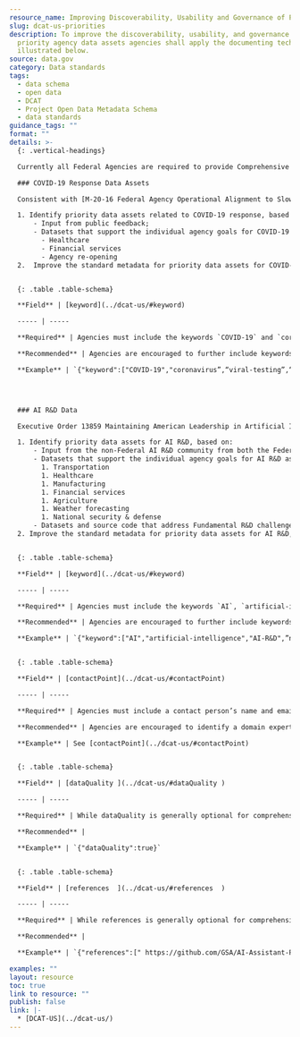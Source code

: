 ```yaml
---
resource_name: Improving Discoverability, Usability and Governance of Priority Agency Data
slug: dcat-us-priorities
description: To improve the discoverability, usability, and governance of these 
  priority agency data assets agencies shall apply the documenting techniques 
  illustrated below. 
source: data.gov
category: Data standards
tags:
  - data schema
  - open data
  - DCAT
  - Project Open Data Metadata Schema
  - data standards
guidance_tags: ""
format: ""
details: >-
  {: .vertical-headings}

  Currently all Federal Agencies are required to provide Comprehensive Data Inventories with standard metadata, consistent with Data Catalog Vocabulary (DCAT) and   schema.org standards for harvesting by and display on Data.gov .  These Comprehensive Data Inventories also enable commercial search engines and tools to index Federal   data sets for discovery. The DCAT and schema.org standards already require much of the information necessary for discovery and an initial assessment of usability by   private sector or researchers. To improve the discoverability, usability, and governance of these priority agency data assets agencies shall apply the documenting   techniques illustrated below. 

  ### COVID-19 Response Data Assets

  Consistent with [M-20-16 Federal Agency Operational Alignment to Slow the Spread of Coronavirus COVID-19](https://www.whitehouse.gov/wp-content/uploads/2020/03/M-20-16.pdf), in places where the [Federal Data Strategy 2020 Action Plan](https://strategy.data.gov/action-plan/) calls for agencies to prioritize data assets and projects, agencies are required to include COVID-19 response data as their highest priority. Agency Chief Data Officers’ shall: 

  1. Identify priority data assets related to COVID-19 response, based on: 
      - Input from public feedback;
      - Datasets that support the individual agency goals for COVID-19 response including:
        - Healthcare
        - Financial services
        - Agency re-opening 
  2.  Improve the standard metadata for priority data assets for COVID-19 response, based on: 


  {: .table .table-schema}

  **Field** | [keyword](../dcat-us/#keyword)  

  ----- | -----

  **Required** | Agencies must include the keywords `COVID-19` and `coronavirus`. 

  **Recommended** | Agencies are encouraged to further include keywords that would improve discoverability.  

  **Example** | `{"keyword":["COVID-19","coronavirus”,“viral-testing”,“CARES-Act”,“CORD-19”]}`

 


  ### AI R&D Data 

  Executive Order 13859 Maintaining American Leadership in Artificial Intelligence requires agencies improve their Comprehensive Data Inventory documentation to enable discovery and usability of data for AI R&D. This requirement is also outlined in Action 9 of the Federal Data Strategy 2020 Action Plan. Agency Chief Data Officers’ shall: 

  1. Identify priority data assets for AI R&D, based on: 
      - Input from the non-Federal AI R&D community from both the Federal Registry Notice and subsequent feedback;
      - Datasets that support the individual agency goals for AI R&D as well as those itemized on AI.gov:
        1. Transportation
        1. Healthcare
        1. Manufacturing
        1. Financial services
        1. Agriculture
        1. Weather forecasting
        1. National security & defense
      - Datasets and source code that address Fundamental R&D challenges in AI as discussed in The National Artificial Intelligence Strategic Plan: 2019 Update
  2. Improve the standard metadata for priority data assets for AI R&D, based on: 


  {: .table .table-schema}

  **Field** | [keyword](../dcat-us/#keyword)  

  ----- | -----

  **Required** | Agencies must include the keywords `AI`, `artificial-intelligence`, and `AI-R&D`. 

  **Recommended** | Agencies are encouraged to further include keywords that would improve discoverability.  

  **Example** | `{"keyword":["AI","artificial-intelligence","AI-R&D",”natural-language-processing”,“machine-learning”,“research”,“COVID-19]}`


  {: .table .table-schema}

  **Field** | [contactPoint](../dcat-us/#contactPoint)  

  ----- | -----

  **Required** | Agencies must include a contact person’s name and email that can discuss restrictions or controls on the dataset with interested AI researchers.

  **Recommended** | Agencies are encouraged to identify a domain expert and their contact information who can discuss the dataset with interested AI researchers. 

  **Example** | See [contactPoint](../dcat-us/#contactPoint) 


  {: .table .table-schema}

  **Field** | [dataQuality ](../dcat-us/#dataQuality )  

  ----- | -----

  **Required** | While dataQuality is generally optional for comprehensive data inventory documentation it is required for all datasets identified for the purposes of AI R&D. 

  **Recommended** | 

  **Example** | `{"dataQuality":true}`


  {: .table .table-schema}

  **Field** | [references  ](../dcat-us/#references  )  

  ----- | -----

  **Required** | While references is generally optional for comprehensive data inventory documentation it is required if references, including model documentation that exist for data assets identified for the purposes of AI R&D. 

  **Recommended** | 

  **Example** | `{"references":[" https://github.com/GSA/AI-Assistant-Pilot"]}`

examples: ""
layout: resource
toc: true
link to resource: ""
publish: false
link: |-
  * [DCAT-US](../dcat-us/)
---
```

